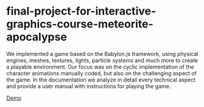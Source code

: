 # final-project-for-interactive-graphics-course-meteorite-apocalypse


We implemented a game based on the Babylon.js framework, using physical engines,
meshes, textures, lights, particle systems and much more to create a playable environment.
Our focus was on the cyclic implementation of the character animations manually
coded, but also on the challenging aspect of the game.
In the documentation we analyze in detail every technical aspect and provide a user
manual with instructions for playing the game.

[Demo](https://github.com/MarcoSchaerfCourses/final-project-for-interactive-graphics-course-meteorite-apocalypse)